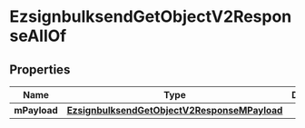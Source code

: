 

# EzsignbulksendGetObjectV2ResponseAllOf


## Properties

| Name | Type | Description | Notes |
|------------ | ------------- | ------------- | -------------|
|**mPayload** | [**EzsignbulksendGetObjectV2ResponseMPayload**](EzsignbulksendGetObjectV2ResponseMPayload.md) |  |  |



